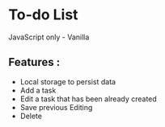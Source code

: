 # To-do List

JavaScript only - Vanilla

## Features :

- Local storage to persist data
- Add a task
- Edit a task that has been already created
- Save previous Editing
- Delete
